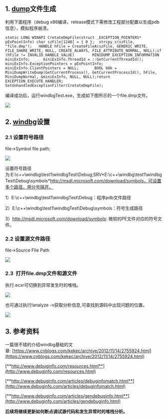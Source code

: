 

1\. [dump](https://so.csdn.net/so/search?q=dump&spm=1001.2101.3001.7020)文件生成
----------------------------------------------------------------------------

利用下面程序（debug x86编译，release模式下需修改工程部分配置以生成pdb信息），模拟程序崩溃。

```null
static LONG WINAPI CretateDmpFile(struct _EXCEPTION_POINTERS* pExPointInfo)	char szFile[1240] = { 0 };	strcpy_s(szFile, "file.dmp");	HANDLE hFile = CreateFileA(szFile, GENERIC_WRITE, FILE_SHARE_WRITE, NULL, CREATE_ALWAYS, FILE_ATTRIBUTE_NORMAL, NULL);if (hFile != INVALID_HANDLE_VALUE)		MINIDUMP_EXCEPTION_INFORMATION miniExInfo;		miniExInfo.ThreadId = ::GetCurrentThreadId();		miniExInfo.ExceptionPointers = pExPointInfo;		miniExInfo.ClientPointers = NULL;		BOOL bOk = MiniDumpWriteDump(GetCurrentProcess(), GetCurrentProcessId(), hFile, MiniDumpNormal, &miniExInfo, NULL, NULL);return EXCEPTION_EXECUTE_HANDLER;	SetUnhandledExceptionFilter(CretateDmpFile);
```

编译成功后，运行windbgTest.exe，生成如下图所示的一个file.dmp文件。

![](https://img-blog.csdnimg.cn/20201216225007999.png)

2\. [windbg](https://so.csdn.net/so/search?q=windbg&spm=1001.2101.3001.7020)设置
------------------------------------------------------------------------------

### 2.1 设置符号路径

file->Symbol file path;

![](https://img-blog.csdnimg.cn/20201216230518852.png?x-oss-process=image/watermark,type_ZmFuZ3poZW5naGVpdGk,shadow_10,text_aHR0cHM6Ly9ibG9nLmNzZG4ubmV0L3d3d19kb25n,size_16,color_FFFFFF,t_70)

设置符号路径为:E:\\c++\\windbg\\test1\\windbgTest\\Debug;SRV\*E:\\c++\\windbg\\test1\\windbgTest\\Debug\\symbols\*http://msdl.microsoft.com/download/symbols，可设置多个路径，用分号隔开。

1）E:\\c++\\windbg\\test1\\windbgTest\\Debug：程序pdb文件路径

2）E:\\c++\\windbg\\test1\\windbgTest\\Debug\\symbols：符号生成路径

3）http://msdl.microsoft.com/download/symbols: 微软的PE文件对应的符号文件。

### 2.2 设置源文件路径

file->Source FIle Path

![](https://img-blog.csdnimg.cn/20201216225556129.png?x-oss-process=image/watermark,type_ZmFuZ3poZW5naGVpdGk,shadow_10,text_aHR0cHM6Ly9ibG9nLmNzZG4ubmV0L3d3d19kb25n,size_16,color_FFFFFF,t_70)

### 2.3  打开file.dmp文件和源文件

执行.ecxr可切换到异常发生时的堆栈。

![](https://img-blog.csdnimg.cn/20201216230029781.png?x-oss-process=image/watermark,type_ZmFuZ3poZW5naGVpdGk,shadow_10,text_aHR0cHM6Ly9ibG9nLmNzZG4ubmV0L3d3d19kb25n,size_16,color_FFFFFF,t_70)

也可通过执行!analyze -v获取分析信息,可查找到源码中出现问题的位置。

![](https://img-blog.csdnimg.cn/20201216230605170.png?x-oss-process=image/watermark,type_ZmFuZ3poZW5naGVpdGk,shadow_10,text_aHR0cHM6Ly9ibG9nLmNzZG4ubmV0L3d3d19kb25n,size_16,color_FFFFFF,t_70)

3\. 参考资料
--------

一篇很不错的介绍windbg基础的文章: [https://www.cnblogs.com/kekec/archive/2012/11/14/2755924.html](https://www.cnblogs.com/kekec/archive/2012/11/14/2755924.html)

[**http://www.debuginfo.com/resources.html**](http://www.debuginfo.com/resources.html)

[**http://www.debuginfo.com/articles/debuginfomatch.html**](http://www.debuginfo.com/articles/debuginfomatch.html)

[**http://www.debuginfo.com/articles/gendebuginfo.html**](http://www.debuginfo.com/articles/gendebuginfo.html)

**后续将继续更新如何断点调试源代码和发生异常时的堆栈分析。**